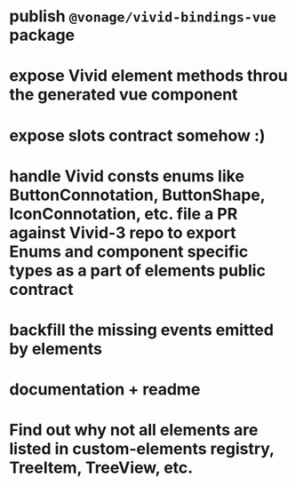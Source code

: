 # publish `@vonage/vivid-bindings-vue` package
# expose Vivid element methods throu the generated vue component
# expose slots contract somehow :)
# handle Vivid consts enums like ButtonConnotation, ButtonShape, IconConnotation, etc. file a PR against Vivid-3 repo to export Enums and component specific types as a part of elements public contract
# backfill the missing events emitted by elements
# documentation + readme
# Find out why not all elements are listed in custom-elements registry, TreeItem, TreeView, etc.

